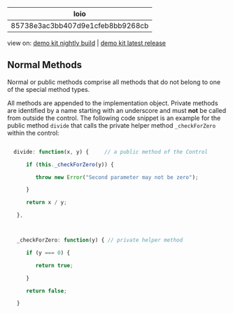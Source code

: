 <!-- loio85738e3ac3bb407d9e1cfeb8bb9268cb -->

| loio |
| -----|
| 85738e3ac3bb407d9e1cfeb8bb9268cb |

<div id="loio">

view on: [demo kit nightly build](https://openui5nightly.hana.ondemand.com/#/topic/85738e3ac3bb407d9e1cfeb8bb9268cb) | [demo kit latest release](https://openui5.hana.ondemand.com/#/topic/85738e3ac3bb407d9e1cfeb8bb9268cb)</div>

## Normal Methods

Normal or public methods comprise all methods that do not belong to one of the special method types.

All methods are appended to the implementation object. Private methods are identified by a name starting with an underscore and must **not** be called from outside the control. The following code snippet is an example for the public method `divide` that calls the private helper method `_checkForZero` within the control:

``` js

  divide: function(x, y) {     // a public method of the Control

      if (this._checkForZero(y)) {

         throw new Error("Second parameter may not be zero");

      }

      return x / y;

   },



   _checkForZero: function(y) { // private helper method

      if (y === 0) {

         return true;

      }

      return false;

   }
```

